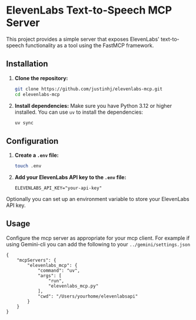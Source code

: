 # ElevenLabs Text-to-Speech MCP Server

This project provides a simple server that exposes ElevenLabs' text-to-speech functionality as a tool using the FastMCP framework.

## Installation

1.  **Clone the repository:**
    ```bash
    git clone https://github.com/justinhj/elevenlabs-mcp.git
    cd elevenlabs-mcp
    ```

2.  **Install dependencies:**
    Make sure you have Python 3.12 or higher installed. You can use `uv` to install the dependencies:
    ```bash
    uv sync
    ```

## Configuration

1.  **Create a `.env` file:**
    ```bash
    touch .env
    ```

2.  **Add your ElevenLabs API key to the `.env` file:**
    ```
    ELEVENLABS_API_KEY="your-api-key"
    ```

Optionally you can set up an environment variable to store your ElevenLabs API key.

## Usage

Configure the mcp server as appropriate for your mcp client. For example if using Gemini-cli you can add the following to your `../gemini/settings.json`

```
{
    "mcpServers": {
        "elevenlabs_mcp": {
            "command": "uv",
            "args": [
                "run",
                "elevenlabs_mcp.py"
            ],
            "cwd": "/Users/yourhome/elevenlabsapi"
        }
    }
}
```
